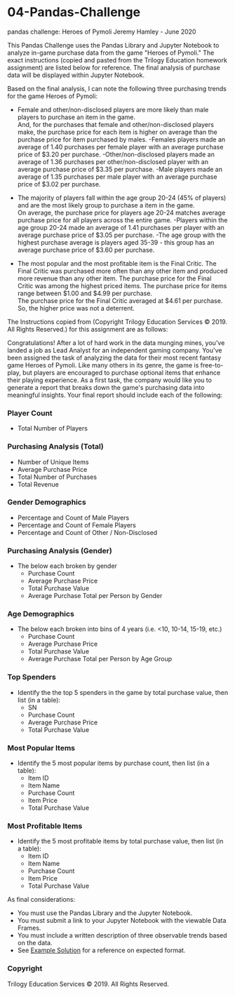 # 04-Pandas-Challenge
pandas challenge: Heroes of Pymoli
Jeremy Hamley - June 2020

This Pandas Challenge uses the Pandas Library and Jupyter Notebook to analyze in-game purchase data from the game "Heroes of Pymoli."
The exact instructions (copied and pasted from the Trilogy Education homework assignment) are listed below for reference.
The final analysis of purchase data will be displayed within Jupyter Notebook.


Based on the final analysis, I can note the following three purchasing trends for the game Heroes of Pymoli:

 - Female and other/non-disclosed players are more likely than male players to purchase an item in the game.  
And, for the purchases that female and other/non-disclosed players make, the purchase price for each item is higher on average than the purchase price for item purchased by males.
      -Females players made an average of 1.40 purchases per female player with an average purchase price of $3.20 per purchase.
      -Other/non-disclosed players made an average of 1.36 purchases per other/non-disclosed player with an average purchase price of $3.35 per purchase.
      -Male players made an average of 1.35 purchases per male player with an average purchase price of $3.02 per purchase.
      
 - The majority of players fall within the age group 20-24 (45% of players) and are the most likely group to purchase a item in the game.  
 On average, the purchase price for players age 20-24 matches average purchase price for all players across the entire game.
       -Players within the age group 20-24 made an average of 1.41 purchases per player with an average purchase price of $3.05 per purchase.
       -The age group with the highest purchase average is players aged 35-39 - this group has an average purchase price of $3.60 per purchase.
       
 - The most popular and the most profitable item is the Final Critic.  The Final Critic was purchased more often than any other item and produced more revenue than any other item.
 The purchase price for the Final Critic was among the highest priced items.  The purchase price for items range between $1.00 and $4.99 per purchase.  
 The purchase price for the Final Critic averaged at $4.61 per purchase.  So, the higher price was not a deterrent.


 

The Instructions copied from (Copyright   Trilogy Education Services © 2019.  All Rights Reserved.) for this assignment are as follows: 




Congratulations! After a lot of hard work in the data munging mines, you've landed a job as Lead Analyst for an independent gaming company. You've been assigned the task of analyzing the data for their most recent fantasy game Heroes of Pymoli.
Like many others in its genre, the game is free-to-play, but players are encouraged to purchase optional items that enhance their playing experience. As a first task, the company would like you to generate a report that breaks down the game's purchasing data into meaningful insights.
Your final report should include each of the following:

### Player Count
* Total Number of Players

### Purchasing Analysis (Total)
* Number of Unique Items
* Average Purchase Price
* Total Number of Purchases
* Total Revenue

### Gender Demographics
* Percentage and Count of Male Players
* Percentage and Count of Female Players
* Percentage and Count of Other / Non-Disclosed

### Purchasing Analysis (Gender)
* The below each broken by gender
  * Purchase Count
  * Average Purchase Price
  * Total Purchase Value
  * Average Purchase Total per Person by Gender

### Age Demographics
* The below each broken into bins of 4 years (i.e. &lt;10, 10-14, 15-19, etc.)
  * Purchase Count
  * Average Purchase Price
  * Total Purchase Value
  * Average Purchase Total per Person by Age Group

### Top Spenders
* Identify the the top 5 spenders in the game by total purchase value, then list (in a table):
  * SN
  * Purchase Count
  * Average Purchase Price
  * Total Purchase Value

### Most Popular Items
* Identify the 5 most popular items by purchase count, then list (in a table):
  * Item ID
  * Item Name
  * Purchase Count
  * Item Price
  * Total Purchase Value

### Most Profitable Items
* Identify the 5 most profitable items by total purchase value, then list (in a table):
  * Item ID
  * Item Name
  * Purchase Count
  * Item Price
  * Total Purchase Value

As final considerations:

* You must use the Pandas Library and the Jupyter Notebook.
* You must submit a link to your Jupyter Notebook with the viewable Data Frames.
* You must include a written description of three observable trends based on the data.
* See [Example Solution](HeroesOfPymoli/HeroesOfPymoli_starter.ipynb) for a reference on expected format.

### Copyright

Trilogy Education Services © 2019. All Rights Reserved.
